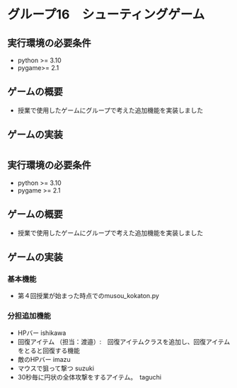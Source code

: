 # グループ16　シューティングゲーム

## 実行環境の必要条件
* python >= 3.10 
* pygame>= 2.1

## ゲームの概要
* 授業で使用したゲームにグループで考えた追加機能を実装しました

## ゲームの実装
#
## 実行環境の必要条件
* python >= 3.10
* pygame >= 2.1

## ゲームの概要
* 授業で使用したゲームにグループで考えた追加機能を実装しました

## ゲームの実装
### 基本機能
* 第４回授業が始まった時点でのmusou_kokaton.py

### 分担追加機能
* HPバー    ishikawa
* 回復アイテム  （担当：渡邉）:　回復アイテムクラスを追加し、回復アイテムをとると回復する機能
* 敵のHPバー    imazu
* マウスで狙って撃つ suzuki
* 30秒毎に円状の全体攻撃をするアイテム。　taguchi